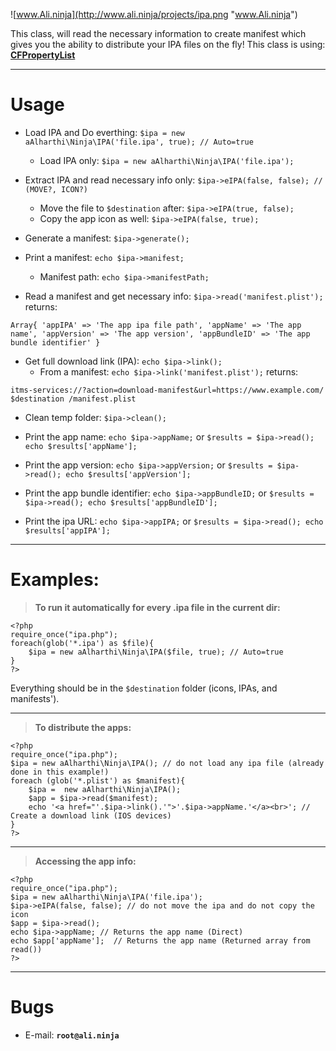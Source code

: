 ![www.Ali.ninja](http://www.ali.ninja/projects/ipa.png "www.Ali.ninja")

This class, will read the necessary information to create manifest which gives you the ability to distribute your IPA files on the fly!
This class is using: **[CFPropertyList](https://github.com/rodneyrehm/CFPropertyList)**
___
Usage
=====
- Load IPA and Do everthing:
```$ipa = new aAlharthi\Ninja\IPA('file.ipa', true); // Auto=true```
	- Load IPA only:
	```$ipa = new aAlharthi\Ninja\IPA('file.ipa');```

- Extract IPA and read necessary info only:
```$ipa->eIPA(false, false); // (MOVE?, ICON?)```
	- Move the file to
	```$destination``` after: ```$ipa->eIPA(true, false);```
	- Copy the app icon as well:
	```$ipa->eIPA(false, true);```
	
- Generate a manifest: ```$ipa->generate();```

- Print a manifest: ```echo $ipa->manifest;```
	- Manifest path: ```echo $ipa->manifestPath;```

- Read a manifest and get necessary info:
```$ipa->read('manifest.plist');``` returns:
```
Array{ 'appIPA' => 'The app ipa file path', 'appName' => 'The app name', 'appVersion' => 'The app version', 'appBundleID' => 'The app bundle identifier' }
```

- Get full download link (IPA):
```echo $ipa->link();```
	- From a manifest:
	```echo $ipa->link('manifest.plist');``` returns:
```
itms-services://?action=download-manifest&url=https://www.example.com/ $destination /manifest.plist
```

- Clean temp folder: ```$ipa->clean();```

- Print the app name: ```echo $ipa->appName;``` or ```$results = $ipa->read(); echo $results['appName'];```

- Print the app version: ```echo $ipa->appVersion;``` or ```$results = $ipa->read(); echo $results['appVersion'];```

- Print the app bundle identifier: ```echo $ipa->appBundleID;``` or ```$results = $ipa->read(); echo $results['appBundleID'];```

- Print the ipa URL: ```echo $ipa->appIPA;``` or ```$results = $ipa->read(); echo $results['appIPA'];```

___
Examples:
=====
> **To run it automatically for every .ipa file in the current dir:**
```
<?php
require_once("ipa.php");
foreach(glob('*.ipa') as $file){
	$ipa = new aAlharthi\Ninja\IPA($file, true); // Auto=true
}
?>
```
Everything should be in the ```$destination``` folder (icons, IPAs, and manifests').
___
> **To distribute the apps:**
```
<?php
require_once("ipa.php");
$ipa = new aAlharthi\Ninja\IPA(); // do not load any ipa file (already done in this example!)
foreach (glob('*.plist') as $manifest){
	$ipa =  new aAlharthi\Ninja\IPA();
	$app = $ipa->read($manifest);
	echo '<a href="'.$ipa->link().'">'.$ipa->appName.'</a><br>'; // Create a download link (IOS devices)
}
?>
```
___
> **Accessing the app info:**
```
<?php
require_once("ipa.php");
$ipa = new aAlharthi\Ninja\IPA('file.ipa');
$ipa->eIPA(false, false); // do not move the ipa and do not copy the icon 
$app = $ipa->read();
echo $ipa->appName; // Returns the app name (Direct)
echo $app['appName'];  // Returns the app name (Returned array from read())
?>
```
___

Bugs
=====
- E-mail: **```root@ali.ninja```**
